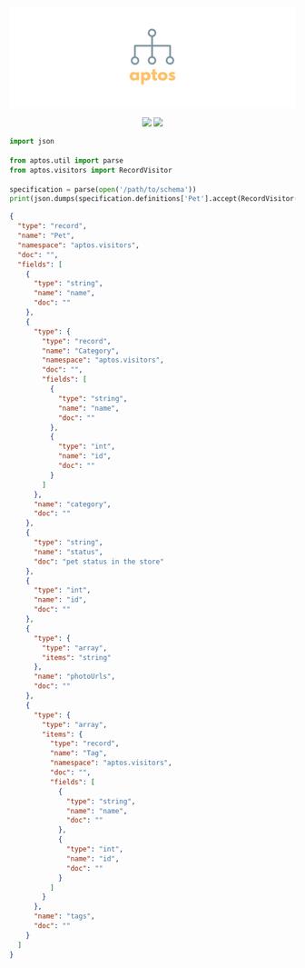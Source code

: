 <p align="center">
  <img src="assets/title.png">
</p>

<p align="center">
  <a href="https://travis-ci.org/pennsignals/aptos"><img src="https://img.shields.io/travis/pennsignals/aptos.svg?style=flat-square"></a>
  <a href="https://coveralls.io/github/pennsignals/aptos"><img src="https://img.shields.io/coveralls/pennsignals/aptos.svg?style=flat-square"></a>
</p>

```python
import json

from aptos.util import parse
from aptos.visitors import RecordVisitor

specification = parse(open('/path/to/schema'))
print(json.dumps(specification.definitions['Pet'].accept(RecordVisitor()), indent=2))
```

```json
{
  "type": "record",
  "name": "Pet",
  "namespace": "aptos.visitors",
  "doc": "",
  "fields": [
    {
      "type": "string",
      "name": "name",
      "doc": ""
    },
    {
      "type": {
        "type": "record",
        "name": "Category",
        "namespace": "aptos.visitors",
        "doc": "",
        "fields": [
          {
            "type": "string",
            "name": "name",
            "doc": ""
          },
          {
            "type": "int",
            "name": "id",
            "doc": ""
          }
        ]
      },
      "name": "category",
      "doc": ""
    },
    {
      "type": "string",
      "name": "status",
      "doc": "pet status in the store"
    },
    {
      "type": "int",
      "name": "id",
      "doc": ""
    },
    {
      "type": {
        "type": "array",
        "items": "string"
      },
      "name": "photoUrls",
      "doc": ""
    },
    {
      "type": {
        "type": "array",
        "items": {
          "type": "record",
          "name": "Tag",
          "namespace": "aptos.visitors",
          "doc": "",
          "fields": [
            {
              "type": "string",
              "name": "name",
              "doc": ""
            },
            {
              "type": "int",
              "name": "id",
              "doc": ""
            }
          ]
        }
      },
      "name": "tags",
      "doc": ""
    }
  ]
}

```
